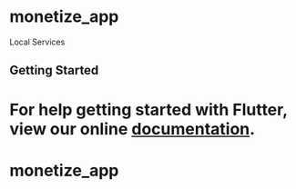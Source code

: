 
# monetize_app

Local Services

## Getting Started

For help getting started with Flutter, view our online
[documentation](https://flutter.io/).
=======
# monetize_app

